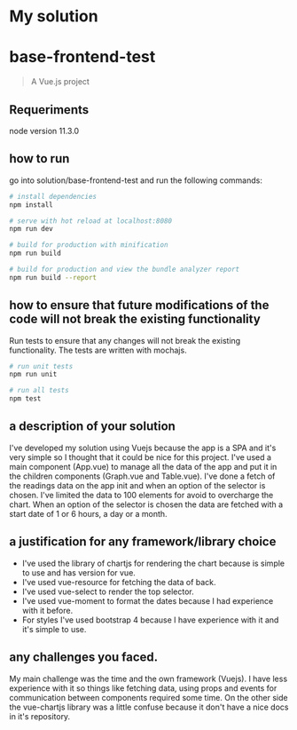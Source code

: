 # My solution 

# base-frontend-test

> A Vue.js project


## Requeriments

node version 11.3.0


## how to run

go into solution/base-frontend-test and run the following commands:

``` bash
# install dependencies
npm install

# serve with hot reload at localhost:8080
npm run dev

# build for production with minification
npm run build

# build for production and view the bundle analyzer report
npm run build --report
```


## how to ensure that future modifications of the code will not break the existing functionality

Run tests to ensure that any changes will not break the existing functionality.
The tests are written with mochajs.
``` bash
# run unit tests
npm run unit

# run all tests
npm test
```


## a description of your solution

I've developed my solution using Vuejs because the app is a SPA and it's very simple so I thought that it could be nice for this project.
I've used a main component (App.vue) to manage all the data of the app and put it in the children components (Graph.vue and Table.vue).
I've done a fetch of the readings data on the app init and when an option of the selector is chosen. I've limited the data to 100 elements for avoid to overcharge the chart.
When an option of the selector is chosen the data are fetched with a start date of 1 or 6 hours, a day or a month. 


## a justification for any framework/library choice

- I've used the library of chartjs for rendering the chart because is simple to use and has version for vue.
- I've used vue-resource for fetching the data of back.
- I've used vue-select to render the top selector.
- I've used vue-moment to format the dates because I had experience with it before.
- For styles I've used bootstrap 4 because I have experience with it and it's simple to use.


## any challenges you faced.

My main challenge was the time and the own framework (Vuejs). I have less experience with it so things like fetching data, using props and events for communication between components required some time.
On the other side the vue-chartjs library was a little confuse because it don't have a nice docs in it's repository.